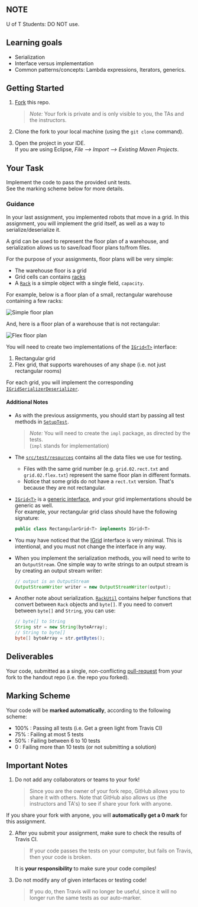 ## NOTE 
U of T Students: DO NOT use. 

## Learning goals

 * Serialization
 * Interface versus implementation
 * Common patterns/concepts: Lambda expressions, Iterators, generics.

## Getting Started

 1. [Fork][github-fork] this repo.

     > _Note:_ Your fork is private and is only visible to you, the TAs and the instructors.

 2. Clone the fork to your local machine (using the `git clone` command).

 3. Open the project in your IDE.       
    If you are using Eclipse, _File --> Import --> Existing Maven Projects_.


## Your Task

Implement the code to pass the provided unit tests.        
See the marking scheme below for more details.

### Guidance

In your last assignment, you implemented robots that move in a grid.
In this assignment, you will implement the grid itself, as well as a way to
serialize/deserialize it.

A grid can be used to represent the floor plan of a warehouse, and
serialization allows us to save/load floor plans to/from files.

For the purpose of your assignments, floor plans will be very simple:
  * The warehouse floor is a grid
  * Grid cells can contains [racks](https://www.bing.com/images/search?q=warehouse+racks&go=Search&qs=n&form=QBILPG&pq=warehouse+racks&sc=8-15&sp=-1&sk=)
  * A [`Rack`](/src/main/java/edu/toronto/csc301/warehouse/Rack.java) is a simple object with a single field, `capacity`.

For example, below is a floor plan of a small, rectangular warehouse containing a few racks:

![Simple floor plan](https://csc301-fall-2016.github.io/resources/warehouse-floor-plan.png)

And, here is a floor plan of a warehouse that is not rectangular:

![Flex floor plan](https://csc301-winter-2017.github.io/resources/warehouse-floor-plan-flex.png?refresh=1)

You will need to create two implementations of the [`IGrid<T>`][IGrid] interface:

 1. Rectangular grid
 2. Flex grid, that supports warehouses of any shape (i.e. not just rectangular rooms)

For each grid, you will implement the corresponding [`IGridSerializerDeserializer`](/src/main/java/edu/toronto/csc301/grid/IGridSerializerDeserializer.java).


#### Additional Notes

 * As with the previous assignments, you should start by passing all test methods in
 [`SetupTest`](src/test/java/edu/toronto/csc301/SetupTest.java).
   > *Note:* You will need to create the `impl` package, as directed by the tests.      
   > (`impl` stands for implementation)

 * The [`src/test/resources`](/src/test/resources) contains all the data files we
use for testing.

   * Files with the same grid number (e.g. `grid.02.rect.txt` and `grid.02.flex.txt`)
     represent the same floor plan in different formats.
   * Notice that some grids do not have a `rect.txt` version. That's because they are not rectangular.


 * [`IGrid<T>`][IGrid] is a [generic interface](https://docs.oracle.com/javase/tutorial/extra/generics/simple.html), and your grid implementations should be generic as well.       
   For example, your rectangular grid class should have the following signature:
   ```java
   public class RectangularGrid<T> implements IGrid<T>
   ```

 * You may have noticed that the [IGrid<T>][IGrid] interface is very minimal. This is intentional, and you must not change the interface in any way.

 * When you implement the serialization methods, you will need to write
   to an `OutputStream`. One simple way to write strings to an output stream
   is by creating an output stream writer:
   ```java
   // output is an OutputStream
   OutputStreamWriter writer = new OutputStreamWriter(output);
   ```

 * Another note about serialization. [`RackUtil`](/src/main/java/edu/toronto/csc301/warehouse/RackUtil.java) contains helper functions that convert between `Rack` objects and `byte[]`. If you need to convert between `byte[]` and `String`, you can use:
   ```java
   // byte[] to String
   String str = new String(byteArray);
   // String to byte[]
   byte[] byteArray = str.getBytes();
   ```

## Deliverables

Your code, submitted as a single, non-conflicting [pull-request][github-pull-requests] from your fork to the handout repo (i.e. the repo you forked).

## Marking Scheme

Your code will be **marked automatically**, according to the following scheme:

 * 100% : Passing all tests (i.e. Get a green light from Travis CI)
 * 75%  : Failing at most 5 tests
 * 50%  : Failing between 6 to 10 tests
 * 0    : Failing more than 10 tests (or not submitting a solution)


## Important Notes

 1. Do not add any collaborators or teams to your fork!

    > Since you are the owner of your fork repo, GitHub allows you to share it with
others. Note that GitHub also allows us (the instructors and TA's) to see if
share your fork with anyone.

  If you share your fork with anyone, you will **automatically get a 0 mark** for this assignment.

 2. After you submit your assignment, make sure to check the results of Travis CI.

     > If your code passes the tests on your computer, but fails on Travis, then your code is broken.       

    It is **your responsibility** to make sure your code compiles!

 3. Do not modify any of given interfaces or testing code!

    > If you do, then Travis will no longer be useful, since it will no longer run the same tests as our auto-marker.


[IGrid]: /src/main/java/edu/toronto/csc301/grid/IGrid.java "IGrid interface"
[github-guides]: https://guides.github.com/ "GitHub guides"
[github-fork]: https://guides.github.com/activities/forking/ "Guide to GitHub fork"
[github-pull-requests]: https://help.github.com/articles/using-pull-requests/ "Guide to GitHub Pull-Requests"

